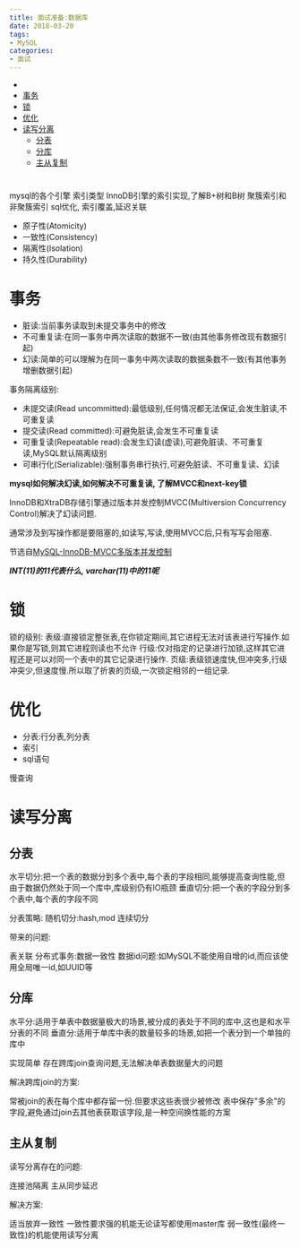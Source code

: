 ```yaml
---
title: 面试准备:数据库
date: 2018-03-20
tags:
- MySQL
categories:
- 面试
---
```


<!-- TOC -->

- [](#)
- [事务](#事务)
- [锁](#锁)
- [优化](#优化)
- [读写分离](#读写分离)
    - [分表](#分表)
    - [分库](#分库)
    - [主从复制](#主从复制)

<!-- /TOC -->

# 

mysql的各个引擎
索引类型
InnoDB引擎的索引实现,了解B+树和B树
聚簇索引和非聚簇索引
sql优化, 索引覆盖,延迟关联

* 原子性(Atomicity)
* 一致性(Consistency)
* 隔离性(Isolation)
* 持久性(Durability)

# 事务

* 脏读:当前事务读取到未提交事务中的修改
* 不可重复读:在同一事务中两次读取的数据不一致(由其他事务修改现有数据引起)
* 幻读:简单的可以理解为在同一事务中两次读取的数据条数不一致(有其他事务增删数据引起)

事务隔离级别:

* 未提交读(Read uncommitted):最低级别,任何情况都无法保证,会发生脏读,不可重复读
* 提交读(Read committed):可避免脏读,会发生不可重复读
* 可重复读(Repeatable read):会发生幻读(虚读),可避免脏读、不可重复读,MySQL默认隔离级别
* 可串行化(Serializable):强制事务串行执行,可避免脏读、不可重复读、幻读

**mysql如何解决幻读,如何解决不可重复读, 了解MVCC和next-key锁**

InnoDB和XtraDB存储引擎通过版本并发控制MVCC(Multiversion Concurrency Control)解决了幻读问题.

通常涉及到写操作都是要阻塞的,如读写,写读,使用MVCC后,只有写写会阻塞.

节选自[MySQL-InnoDB-MVCC多版本并发控制](https://segmentfault.com/a/1190000012650596)


***INT(11)的11代表什么, varchar(11)中的11呢***

# 锁

锁的级别:
表级:直接锁定整张表,在你锁定期间,其它进程无法对该表进行写操作.如果你是写锁,则其它进程则读也不允许
行级:仅对指定的记录进行加锁,这样其它进程还是可以对同一个表中的其它记录进行操作.
页级:表级锁速度快,但冲突多,行级冲突少,但速度慢.所以取了折衷的页级,一次锁定相邻的一组记录.

# 优化

* 分表:行分表,列分表
* 索引
* sql语句

慢查询

# 读写分离

## 分表

水平切分:把一个表的数据分到多个表中,每个表的字段相同,能够提高查询性能,但由于数据仍然处于同一个库中,库级别仍有IO瓶颈
垂直切分:把一个表的字段分到多个表中,每个表的字段不同

分表策略:
随机切分:hash,mod
连续切分

带来的问题:

表关联
分布式事务:数据一致性
数据id问题:如MySQL不能使用自增的id,而应该使用全局唯一id,如UUID等

## 分库

水平分:适用于单表中数据量极大的场景,被分成的表处于不同的库中,这也是和水平分表的不同
垂直分:适用于单库中表的数量较多的场景,如把一个表分到一个单独的库中

实现简单
存在跨库join查询问题,无法解决单表数据量大的问题

解决跨库join的方案:

常被join的表在每个库中都存留一份.但要求这些表很少被修改
表中保存"多余"的字段,避免通过join去其他表获取该字段,是一种空间换性能的方案

## 主从复制

读写分离存在的问题:

连接池隔离
主从同步延迟

解决方案:

适当放弃一致性
一致性要求强的机能无论读写都使用master库
弱一致性(最终一致性)的机能使用读写分离


<!--
InnoDB的插入缓冲和两次写的概率和意义;
如果建了⼀个单列索引,查询的时候查出2列,会⽤到这个单列索引吗？（会用到）
如果建了⼀个包含多个列的索引,查询的时候只⽤了第⼀列,能不能⽤上这个索引？查三列呢？
接上题,如果where条件后⾯带有⼀个 i + 5 < 100 会使⽤到这个索引吗？
like %aaa%会使⽤索引吗? like aaa%呢?
drop、truncate、delete的区别？
平时你们是怎么监控数据库的? 慢SQL是怎么排查的？（慢查询日志）
你们数据库是否⽀持emoji表情,如果不⽀持,如何操作?选择什么编码方式？如果支持一个表情占几个字节?(utf8mb4);
如果查询很慢,你会想到的第⼀个⽅式是什么？（数据库索引）
数据库索引,什么是全文索引,全文索引中的倒排索引是什么原理;
数据库最佳左前缀原则是什么？
数据库的三大范式;
悲观锁和乐观锁的原理和应用场景;
左连接、右连接、内连接、外连接、交叉连接、笛卡儿积等;
一般情况下数据库宕机了如何进行恢复（什么是Write Ahead Log机制,什么是Double Write机制,什么是Check Point）;
什么是redo日志、什么是undo日志;
数据库中的隔离性是怎样实现的;原子性、一致性、持久性又是如何实现的;
什么是组合索引,组合索引什么时候会失效;
关系型数据库和非关系型数据库区别;
数据库死锁如何解决;
MySQL并发情况下怎么解决（通过事务、隔离级别、锁）;
MySQL中的MVCC机制是什么意思,根据具体场景,MVCC是否有问题;
-->